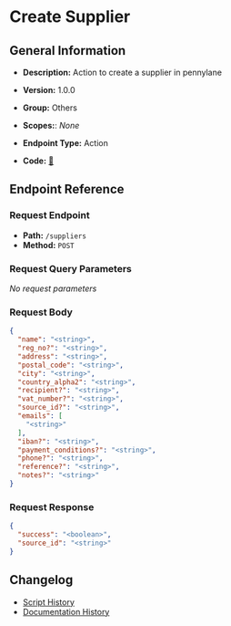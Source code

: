 # Create Supplier

## General Information

- **Description:** Action to create a supplier in pennylane

- **Version:** 1.0.0
- **Group:** Others
- **Scopes:**: _None_
- **Endpoint Type:** Action
- **Code:** [🔗](https://github.com/NangoHQ/integration-templates/tree/main/integrations/pennylane/actions/create-supplier.ts)

## Endpoint Reference

### Request Endpoint

- **Path:** `/suppliers`
- **Method:** `POST`

### Request Query Parameters

_No request parameters_

### Request Body

```json
{
  "name": "<string>",
  "reg_no?": "<string>",
  "address": "<string>",
  "postal_code": "<string>",
  "city": "<string>",
  "country_alpha2": "<string>",
  "recipient?": "<string>",
  "vat_number?": "<string>",
  "source_id?": "<string>",
  "emails": [
    "<string>"
  ],
  "iban?": "<string>",
  "payment_conditions?": "<string>",
  "phone?": "<string>",
  "reference?": "<string>",
  "notes?": "<string>"
}
```

### Request Response

```json
{
  "success": "<boolean>",
  "source_id": "<string>"
}
```

## Changelog

- [Script History](https://github.com/NangoHQ/integration-templates/commits/main/integrations/pennylane/actions/create-supplier.ts)
- [Documentation History](https://github.com/NangoHQ/integration-templates/commits/main/integrations/pennylane/actions/create-supplier.md)
